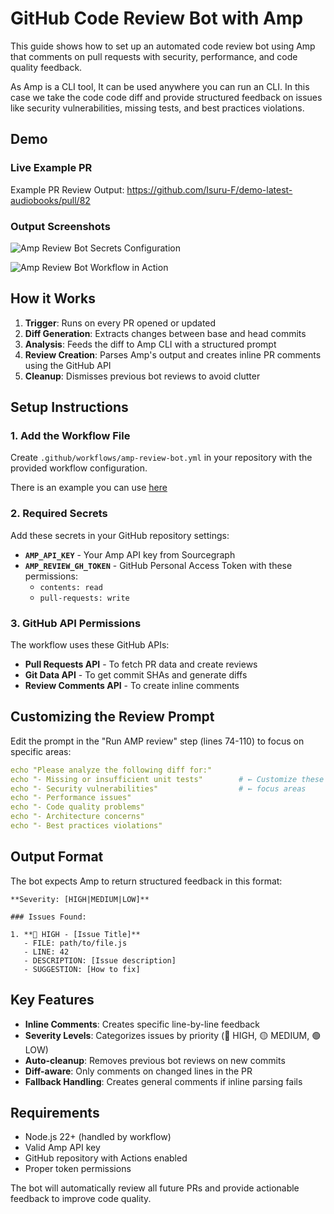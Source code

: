 # GitHub Code Review Bot with Amp

This guide shows how to set up an automated code review bot using Amp that comments on pull requests with security, performance, and code quality feedback.

As Amp is a CLI tool, It can be used anywhere you can run an CLI. In this case we take the code code diff and provide structured feedback on issues like security vulnerabilities, missing tests, and best practices violations.


## Demo

### Live Example PR
Example PR Review Output: https://github.com/Isuru-F/demo-latest-audiobooks/pull/82

### Output Screenshots
![Amp Review Bot Secrets Configuration](amp-review-bot-secrets.png)

![Amp Review Bot Workflow in Action](amp-review-bot-workflow.png)

## How it Works

1. **Trigger**: Runs on every PR opened or updated
2. **Diff Generation**: Extracts changes between base and head commits  
3. **Analysis**: Feeds the diff to Amp CLI with a structured prompt
4. **Review Creation**: Parses Amp's output and creates inline PR comments using the GitHub API
5. **Cleanup**: Dismisses previous bot reviews to avoid clutter

## Setup Instructions

### 1. Add the Workflow File

Create `.github/workflows/amp-review-bot.yml` in your repository with the provided workflow configuration.

There is an example you can use [here](https://github.com/sourcegraph/amp-examples-and-guides/blob/main/guides/github-code-review-bot/amp-review-bot.yml)

### 2. Required Secrets

Add these secrets in your GitHub repository settings:

- **`AMP_API_KEY`** - Your Amp API key from Sourcegraph
- **`AMP_REVIEW_GH_TOKEN`** - GitHub Personal Access Token with these permissions:
  - `contents: read`
  - `pull-requests: write`

### 3. GitHub API Permissions

The workflow uses these GitHub APIs:
- **Pull Requests API** - To fetch PR data and create reviews
- **Git Data API** - To get commit SHAs and generate diffs
- **Review Comments API** - To create inline comments

## Customizing the Review Prompt

Edit the prompt in the "Run AMP review" step (lines 74-110) to focus on specific areas:

```yaml
echo "Please analyze the following diff for:"
echo "- Missing or insufficient unit tests"        # ← Customize these
echo "- Security vulnerabilities"                  # ← focus areas
echo "- Performance issues"
echo "- Code quality problems"
echo "- Architecture concerns"
echo "- Best practices violations"
```

## Output Format

The bot expects Amp to return structured feedback in this format:

```
**Severity: [HIGH|MEDIUM|LOW]**

### Issues Found:

1. **🔴 HIGH - [Issue Title]**
   - FILE: path/to/file.js
   - LINE: 42
   - DESCRIPTION: [Issue description]
   - SUGGESTION: [How to fix]
```

## Key Features

- **Inline Comments**: Creates specific line-by-line feedback
- **Severity Levels**: Categorizes issues by priority (🔴 HIGH, 🟡 MEDIUM, 🟢 LOW)
- **Auto-cleanup**: Removes previous bot reviews on new commits
- **Diff-aware**: Only comments on changed lines in the PR
- **Fallback Handling**: Creates general comments if inline parsing fails

## Requirements

- Node.js 22+ (handled by workflow)
- Valid Amp API key
- GitHub repository with Actions enabled
- Proper token permissions

The bot will automatically review all future PRs and provide actionable feedback to improve code quality.
